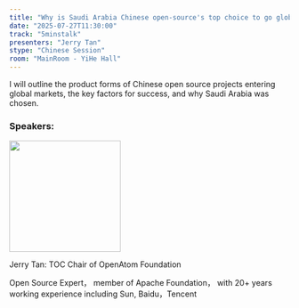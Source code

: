 ```yaml
---
title: "Why is Saudi Arabia Chinese open-source's top choice to go global?"
date: "2025-07-27T11:30:00"
track: "5minstalk"
presenters: "Jerry Tan"
stype: "Chinese Session"
room: "MainRoom - YiHe Hall"
---
```


I will outline the product forms of Chinese open source projects entering global markets, the key factors for success, and why Saudi Arabia was chosen.


### Speakers:


<img src="https://sessionize.com/image/dd67-400o400o1-3nNC6sMvB6ZSvK1v3xjRS9.png" width="200" /><br/>

Jerry Tan: TOC Chair of OpenAtom Foundation

Open Source Expert， member of Apache Foundation， with 20+ years working experience including Sun, Baidu，Tencent